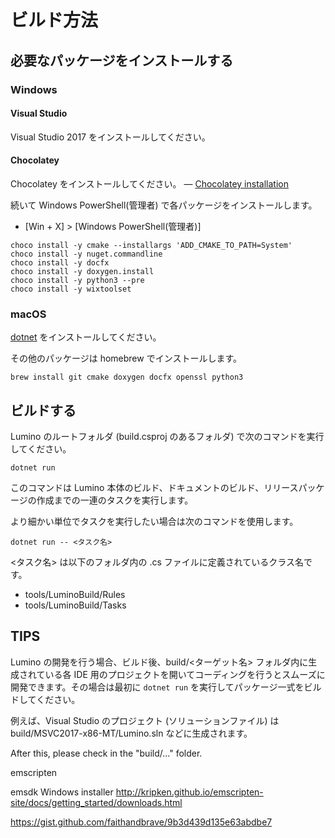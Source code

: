 ビルド方法
========


必要なパッケージをインストールする
--------
### Windows

#### Visual Studio
Visual Studio 2017 をインストールしてください。

#### Chocolatey
Chocolatey をインストールしてください。
― [Chocolatey installation](https://chocolatey.org/docs/installation)

続いて Windows PowerShell(管理者) で各パッケージをインストールします。 
- [Win + X] > [Windows PowerShell(管理者)]

```
choco install -y cmake --installargs 'ADD_CMAKE_TO_PATH=System'
choco install -y nuget.commandline
choco install -y docfx
choco install -y doxygen.install
choco install -y python3 --pre
choco install -y wixtoolset
```

### macOS
[dotnet](https://docs.microsoft.com/ja-jp/dotnet/core/macos-prerequisites?tabs=netcore2x) をインストールしてください。

その他のパッケージは homebrew でインストールします。
```
brew install git cmake doxygen docfx openssl python3
```


ビルドする
--------
Lumino のルートフォルダ (build.csproj のあるフォルダ) で次のコマンドを実行してください。

```
dotnet run
```

このコマンドは Lumino 本体のビルド、ドキュメントのビルド、リリースパッケージの作成までの一連のタスクを実行します。

より細かい単位でタスクを実行したい場合は次のコマンドを使用します。

```
dotnet run -- <タスク名>
```

<タスク名> は以下のフォルダ内の .cs ファイルに定義されているクラス名です。
- tools/LuminoBuild/Rules
- tools/LuminoBuild/Tasks


TIPS
--------
Lumino の開発を行う場合、ビルド後、build/<ターゲット名> フォルダ内に生成されている各 IDE 用のプロジェクトを開いてコーディングを行うとスムーズに開発できます。その場合は最初に `dotnet run` を実行してパッケージ一式をビルドしてください。

例えば、Visual Studio のプロジェクト (ソリューションファイル) は build/MSVC2017-x86-MT/Lumino.sln などに生成されます。


After this, please check in the "build/..." folder.


emscripten

emsdk Windows installer
http://kripken.github.io/emscripten-site/docs/getting_started/downloads.html

https://gist.github.com/faithandbrave/9b3d439d135e63abdbe7
